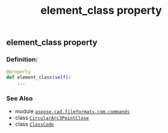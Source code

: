 ﻿---
title: element_class property
second_title: Aspose.CAD for Python via .NET API References
description: 
type: docs
weight: 60
url: /python-net/aspose.cad.fileformats.cgm.commands/circulararc3pointclose/element_class/
is_root: false
---

## element_class property

### Definition:
```python
@property
def element_class(self):
    ...
```

### See Also
* module [`aspose.cad.fileformats.cgm.commands`](../../)
* class [`CircularArc3PointClose`](/cad/python-net/aspose.cad.fileformats.cgm.commands/circulararc3pointclose)
* class [`ClassCode`](/cad/python-net/aspose.cad.fileformats.cgm.enums/classcode)
